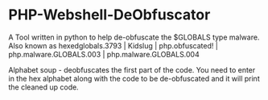 # PHP-Webshell-DeObfuscator

A Tool written in python to help de-obfuscate the $GLOBALS type malware. Also known as hexedglobals.3793 | Kidslug | php.obfuscated! | php.malware.GLOBALS.003 | php.malware.GLOBALS.004

Alphabet soup - deobfuscates the first part of the code.
You need to enter in the hex alphabet along with the code to be de-obfuscated and it will print the cleaned up code. 
